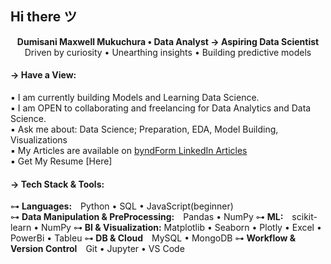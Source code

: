 

## Hi there ツ 

<p align="center">
  <strong>Dumisani Maxwell Mukuchura • Data Analyst → Aspiring Data Scientist </strong><br>
  Driven by curiosity • Unearthing insights • Building predictive models
</p>

#### → Have a View:
▪ I am currently building Models and Learning Data Science. <br>
▪ I am OPEN to collaborating and freelancing for Data Analytics and Data Science. <br>
▪ Ask me about: Data Science; Preparation, EDA, Model Building, Visualizations<br>
▪ My Articles are available on [byndForm LinkedIn Articles](https://www.linkedin.com/company/byndform/)<br>
▪ Get My Resume [Here]<br>

#### → Tech Stack & Tools:
⊶ **Languages:** Python • SQL • JavaScript(beginner) <br>
⊶ **Data Manipulation & PreProcessing:** Pandas • NumPy 
⊶ **ML:** scikit-learn • NumPy 
⊶ **BI & Visualization:** Matplotlib • Seaborn • Plotly • Excel • PowerBi • Tableu
⊶ **DB & Cloud** MySQL • MongoDB
⊶ **Workflow & Version Control** Git • Jupyter • VS Code

<!--
**dumisanimukuchura/dumisanimukuchura** is a ✨ _special_ ✨ repository because its `README.md` (this file) appears on your GitHub profile.

Here are some ideas to get you started:

- 🔭 I’m currently working on ...
- 🌱 I’m currently learning ...
- 👯 I’m looking to collaborate on ...
- 🤔 I’m looking for help with ...
- 💬 Ask me about ...
- 📫 How to reach me: ...
- 😄 Pronouns: ...
- ⚡ Fun fact: ...
-->
